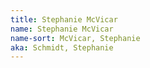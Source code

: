 ```yaml
---
title: Stephanie McVicar
name: Stephanie McVicar
name-sort: McVicar, Stephanie
aka: Schmidt, Stephanie
---
```


